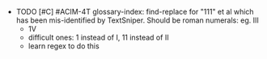 - TODO [#C] #ACIM-4T glossary-index: find-replace for "111" et al which has been mis-identified by TextSniper. Should be roman numerals: eg. III
	- 1V
	- difficult ones: 1 instead of I, 11 instead of II
	- learn regex to do this